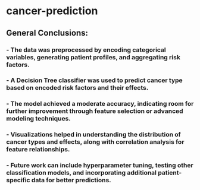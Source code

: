 # cancer-prediction
## General Conclusions:
### - The data was preprocessed by encoding categorical variables, generating patient profiles, and aggregating risk factors.
### - A Decision Tree classifier was used to predict cancer type based on encoded risk factors and their effects.
### - The model achieved a moderate accuracy, indicating room for further improvement through feature selection or advanced modeling techniques.
### - Visualizations helped in understanding the distribution of cancer types and effects, along with correlation analysis for feature relationships.
### - Future work can include hyperparameter tuning, testing other classification models, and incorporating additional patient-specific data for better predictions.
